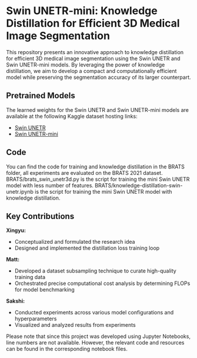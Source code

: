 # Swin UNETR-mini: Knowledge Distillation for Efficient 3D Medical Image Segmentation

This repository presents an innovative approach to knowledge distillation for efficient 3D medical image segmentation using the Swin UNETR and Swin UNETR-mini models. By leveraging the power of knowledge distillation, we aim to develop a compact and computationally efficient model while preserving the segmentation accuracy of its larger counterpart.

## Pretrained Models

The learned weights for the Swin UNETR and Swin UNETR-mini models are available at the following Kaggle dataset hosting links:

- [Swin UNETR](https://www.kaggle.com/models/therealcyberlord/swin-unetr-brats)
- [Swin UNETR-mini](https://www.kaggle.com/models/therealcyberlord/swin-unetr-mini)
  
## Code 
You can find the code for training and knowledge distillation in the BRATS folder, all experiments are evaluated on the BRATS 2021 dataset. BRATS/brats_swin_unetr3d.py is the script for training the mini Swin UNETR model with less number of features. BRATS/knowledge-distillation-swin-unetr.ipynb is the script for training the mini Swin UNETR model with knowledge distillation. 


## Key Contributions

**Xingyu:**
- Conceptualized and formulated the research idea
- Designed and implemented the distillation loss training loop

**Matt:**
- Developed a dataset subsampling technique to curate high-quality training data
- Orchestrated precise computational cost analysis by determining FLOPs for model benchmarking

**Sakshi:**
- Conducted experiments across various model configurations and hyperparameters
- Visualized and analyzed results from experiments


Please note that since this project was developed using Jupyter Notebooks, line numbers are not available. However, the relevant code and resources can be found in the corresponding notebook files.
